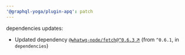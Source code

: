 ```yaml
---
'@graphql-yoga/plugin-apq': patch
---
```

dependencies updates:
  - Updated dependency [`@whatwg-node/fetch@^0.6.3` ↗︎](https://www.npmjs.com/package/@whatwg-node/fetch/v/0.6.3) (from `^0.6.1`, in `dependencies`)
